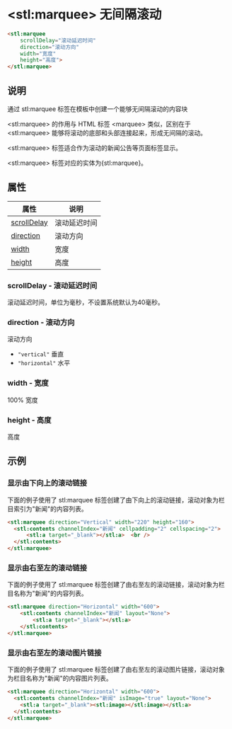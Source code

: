 ﻿---
sidebar: auto
---

# &lt;stl:marquee&gt; 无间隔滚动

```html
<stl:marquee
    scrollDelay="滚动延迟时间"
    direction="滚动方向"
    width="宽度"
    height="高度">
</stl:marquee>
```

## 说明

通过 stl:marquee 标签在模板中创建一个能够无间隔滚动的内容块

&lt;stl:marquee&gt; 的作用与 HTML 标签 &lt;marquee&gt; 类似，区别在于 &lt;stl:marquee&gt; 能够将滚动的底部和头部连接起来，形成无间隔的滚动。

&lt;stl:marquee&gt; 标签适合作为滚动的新闻公告等页面标签显示。

&lt;stl:marquee&gt; 标签对应的实体为{stl:marquee}。

## 属性

| 属性                                             | 说明                 |
| ------------------------------------------------ | -------------------- |
| [scrollDelay](#scrolldelay-滚动延迟时间) | 滚动延迟时间 |
| [direction](#direction-滚动方向)     | 滚动方向             |
| [width](#width-宽度)             | 宽度                 |
| [height](#height-高度)           | 高度                 |

### scrollDelay - 滚动延迟时间

滚动延迟时间，单位为毫秒，不设置系统默认为40毫秒。

### direction - 滚动方向

滚动方向

- `"vertical"` 垂直
- `"horizontal"` 水平

### width - 宽度

100% 宽度

### height - 高度

高度

## 示例

### 显示由下向上的滚动链接

下面的例子使用了 stl:marquee 标签创建了由下向上的滚动链接，滚动对象为栏目索引为"新闻"的内容列表。

```html
<stl:marquee direction="Vertical" width="220" height="160">
  <stl:contents channelIndex="新闻" cellpadding="2" cellspacing="2">
      <stl:a target="_blank"></stl:a>  <br />
  </stl:contents>
</stl:marquee>
```

### 显示由右至左的滚动链接

下面的例子使用了 stl:marquee 标签创建了由右至左的滚动链接，滚动对象为栏目名称为"新闻"的内容列表。

```html
<stl:marquee direction="Horizontal" width="600">
    <stl:contents channelIndex="新闻" layout="None">
        <stl:a target="_blank"></stl:a>
    </stl:contents>
</stl:marquee>
```

### 显示由右至左的滚动图片链接

下面的例子使用了 stl:marquee 标签创建了由右至左的滚动图片链接，滚动对象为栏目名称为"新闻"的内容图片列表。

```html
<stl:marquee direction="Horizontal" width="600">
  <stl:contents channelIndex="新闻" isImage="true" layout="None">
    <stl:a target="_blank"><stl:image></stl:image></stl:a>
  </stl:contents>
</stl:marquee>
```
